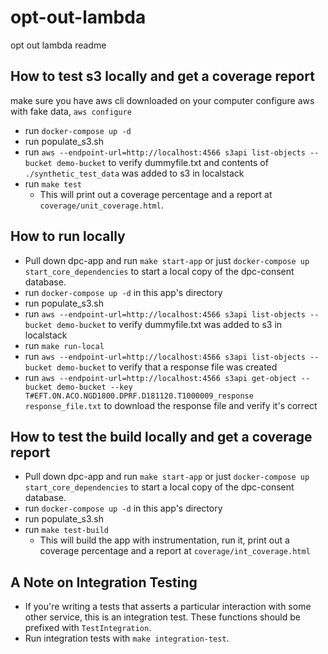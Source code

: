 # opt-out-lambda
opt out lambda readme

## How to test s3 locally and get a coverage report
make sure you have aws cli downloaded on your computer
configure aws with fake data, `aws configure`
- run `docker-compose up -d`
- run populate_s3.sh
- run `aws --endpoint-url=http://localhost:4566 s3api list-objects --bucket demo-bucket` to verify dummyfile.txt and contents of `./synthetic_test_data` was added to s3 in localstack
- run `make test`
    - This will print out a coverage percentage and a report at `coverage/unit_coverage.html`.

## How to run locally
- Pull down dpc-app and run `make start-app` or just `docker-compose up start_core_dependencies` to start a local copy of the dpc-consent database.
- run `docker-compose up -d` in this app's directory
- run populate_s3.sh
- run `aws --endpoint-url=http://localhost:4566 s3api list-objects --bucket demo-bucket` to verify dummyfile.txt was added to s3 in localstack
- run `make run-local`
- run `aws --endpoint-url=http://localhost:4566 s3api list-objects --bucket demo-bucket` to verify that a response file was created
- run `aws --endpoint-url=http://localhost:4566 s3api get-object --bucket demo-bucket --key T#EFT.ON.ACO.NGD1800.DPRF.D181120.T1000009_response response_file.txt` to download the response file and verify it's correct

## How to test the build locally and get a coverage report
- Pull down dpc-app and run `make start-app` or just `docker-compose up start_core_dependencies` to start a local copy of the dpc-consent database.
- run `docker-compose up -d` in this app's directory
- run populate_s3.sh
- run `make test-build`
    - This will build the app with instrumentation, run it, print out a coverage percentage and a report at `coverage/int_coverage.html`

## A Note on Integration Testing
- If you're writing a tests that asserts a particular interaction with some other service, this is an integration test. These functions should be prefixed with `TestIntegration`.
- Run integration tests with `make integration-test`.
